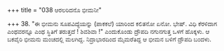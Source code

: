 +++
title = "038 ಆರಲರಿದನೊ ಭೀಮನೀ"

+++
38. "ಈ ಭೀಮನು ಸೂಪವಿದ್ಯೆಯನ್ನು (ಪಾಕಕಲೆ) ಯಾರಿಂದ ಕಲಿತನೋ ಏನೋ. ಭೇಷ್. ವಿಧಿ ಕೆರಳಿದಾಗ ಎಂಥವರನ್ನೂ ಎಂಥ ಸ್ಥಿತಿಗೆ ತರುತ್ತದೆ ! ಶಿವಶಿವಾ !" ಎಂದುಕೊಂಡು ದ್ರೌಪದಿ ನಗುನಗುತ್ತ ಒಳಗೆ ಹೊಕ್ಕಳು. ಆ ಬಕವೈರಿ ಭೀಮನು ಮಂಚದಲ್ಲಿ ಮಲಗಿದ್ದ.  ನಿದ್ರಾಭಾರದಿಂದ ಮೈಮರೆತಿದ್ದ ಆ ಭೀಮನ ಬಳಿಗೆ ದ್ರೌಪದಿ ಬಂದಳು.